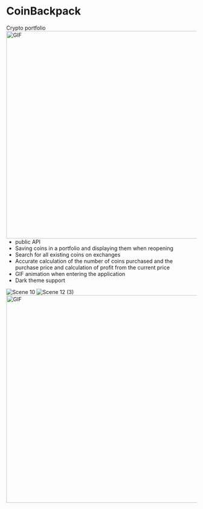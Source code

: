 # CoinBackpack
Crypto portfolio 
<img align="right" alt="GIF" src="https://user-images.githubusercontent.com/108235206/210058001-3178f740-a664-4fdd-a458-f03f9fdb13e8.gif" height="550" />
- public API
- Saving coins in a portfolio and displaying them when reopening
- Search for all existing coins on exchanges
- Accurate calculation of the number of coins purchased and the purchase price and calculation of profit from the current price
- GIF animation when entering the application
- Dark theme support


![Scene 10](https://user-images.githubusercontent.com/108235206/210016556-6af69c6d-d862-418d-9d83-5ac95f6c1ab0.png)
![Scene 12 (3)](https://user-images.githubusercontent.com/108235206/210016559-07dc2f8a-6d2f-42bd-9f84-c4fbda2594e2.png)
<img align="right" alt="GIF" src="https://user-images.githubusercontent.com/108235206/210058001-3178f740-a664-4fdd-a458-f03f9fdb13e8.gif" height="550" />
  
